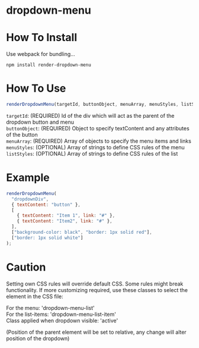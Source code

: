 # dropdown-menu

# How To Install

Use webpack for bundling...

```
npm install render-dropdown-menu
```

# How To Use

```js
renderDropdownMenu(targetId, buttonObject, menuArray, menuStyles, listStyles);
```

`targetId`: (REQUIRED) Id of the div which will act as the parent of the dropdown button and menu <br>
`buttonObject`: (REQUIRED) Object to specify textContent and any attributes of the button <br>
`menuArray`: (REQUIRED) Array of objects to specify the menu items and links <br>
`menuStyles`: (OPTIONAL) Array of strings to define CSS rules of the menu <br>
`listStyles`: (OPTIONAL) Array of strings to define CSS rules of the list <br>

# Example

```js
renderDropdownMenu(
  "dropdownDiv",
  { textContent: "button" },
  [
    { textContent: "Item 1", link: "#" },
    { textContent: "Item2", link: "#" },
  ],
  ["background-color: black", "border: 1px solid red"],
  ["border: 1px solid white"]
);
```

# Caution

Setting own CSS rules will override default CSS. Some rules might break functionality. If more customizing required, use these classes to select the element in the CSS file:

For the menu: 'dropdown-menu-list' <br>
For the list-items: 'dropdown-menu-list-item' <br>
Class applied when dropdown visible: 'active' <br>

(Position of the parent element will be set to relative, any change will alter position of the dropdown)
